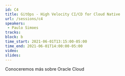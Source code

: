 ```yaml
---
id: C4
title: GitOps - High Velocity CI/CD for Cloud Native
url: /sessions/c4
speakers:
 - Paulo Simoes
tracks:
block: b
time_start: 2021-06-01T13:15:00-05:00
time_end: 2021-06-01T14:00:00-05:00
video:
slides:
---
```


Conoceremos más sobre Oracle Cloud
